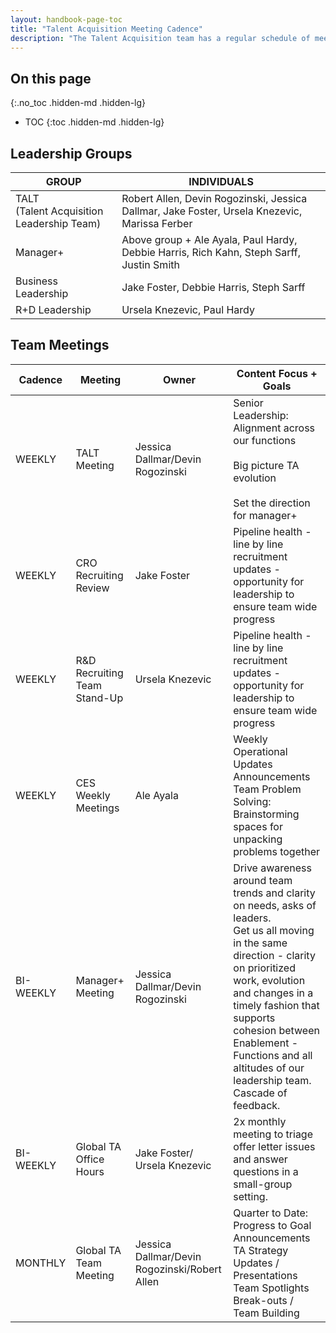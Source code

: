 ```yaml
---
layout: handbook-page-toc
title: "Talent Acquisition Meeting Cadence"
description: "The Talent Acquisition team has a regular schedule of meetings. Please see below for information about cadence and attendance."
---
```


## On this page
{:.no_toc .hidden-md .hidden-lg}

- TOC
{:toc .hidden-md .hidden-lg}

## Leadership Groups


| **GROUP**                                         | **INDIVIDUALS**                                                                                             |
|-----------------------------------------------|---------------------------------------------------------------------------------------------------------|
| TALT <br>(Talent Acquisition Leadership Team) | Robert Allen, Devin Rogozinski, Jessica Dallmar, Jake Foster, Ursela Knezevic, Marissa Ferber  |
| Manager+                                      | Above group + Ale Ayala, Paul Hardy, Debbie Harris, Rich Kahn, Steph Sarff, Justin Smith |
| Business Leadership                           | Jake Foster, Debbie Harris, Steph Sarff                                                                |
| R+D Leadership                                | Ursela Knezevic, Paul Hardy                                                                             |


## Team Meetings


| Cadence   | Meeting                      | Owner                                         | Content Focus + Goals                                                                                                                                                                                                                                                                                                 |
|-----------|------------------------------|-----------------------------------------------|-----------------------------------------------------------------------------------------------------------------------------------------------------------------------------------------------------------------------------------------------------------------------------------------------------------------------|
| WEEKLY    | TALT Meeting                 | Jessica Dallmar/Devin Rogozinski              | Senior Leadership: <br>Alignment across our functions<br><br>Big picture TA evolution <br><br>Set the direction for manager+                                                                                                                                                                                          |
| WEEKLY    | CRO Recruiting Review        | Jake Foster                                   | Pipeline health - line by line recruitment updates - opportunity for leadership to ensure team wide progress                                                                                                                                                                                                          |
| WEEKLY    | R&D Recruiting Team Stand-Up | Ursela Knezevic                               | Pipeline health - line by line recruitment updates - opportunity for leadership to ensure team wide progress                                                                                                                                                                                                          |
| WEEKLY    | CES Weekly Meetings          | Ale Ayala                                     | Weekly Operational Updates<br>Announcements<br>Team Problem Solving: Brainstorming spaces for unpacking problems together                                                                                                                                                                                             |
| BI-WEEKLY | Manager+ Meeting             | Jessica Dallmar/Devin Rogozinski              | Drive awareness around team trends and clarity on needs, asks of leaders.<br>Get us all moving in the same direction - clarity on prioritized work, evolution and changes in a timely fashion that supports cohesion between Enablement - Functions and all altitudes of our leadership team.<br>Cascade of feedback. |
| BI-WEEKLY | Global TA Office Hours       | Jake Foster/ Ursela Knezevic                  | 2x monthly meeting to triage offer letter issues and answer questions in a small-group setting.                                                                                                                                                                                                                       |
| MONTHLY   | Global TA Team Meeting       | Jessica Dallmar/Devin Rogozinski/Robert Allen | Quarter to Date: Progress to Goal<br>Announcements<br>TA Strategy Updates / Presentations<br>Team Spotlights<br>Break-outs / Team Building                                                                                                                                                                            |
